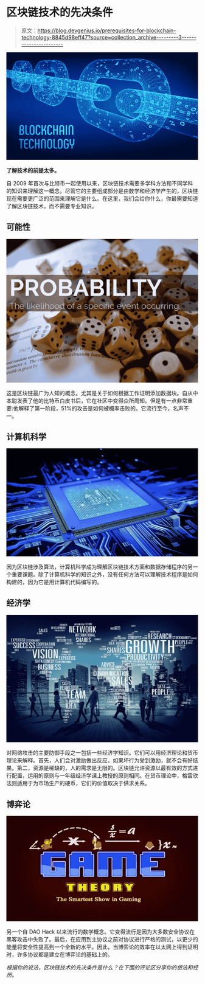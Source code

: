 # 区块链技术的先决条件

> 原文：<https://blog.devgenius.io/prerequisites-for-blockchain-technology-8845d98eff47?source=collection_archive---------3----------------------->

![](img/3bbcb83f123458ce8a3731cf00474457.png)

**了解技术的前提太多。**

自 2009 年首次与比特币一起使用以来，区块链技术需要多学科方法和不同学科的知识来理解这一概念。尽管它的主要组成部分是由数学和经济学产生的，区块链现在需要更广泛的范围来理解它是什么。在这里，我们会给你什么，你最需要知道了解区块链技术，而不需要专业知识。

## 可能性

![](img/f642a1651c50b5e6dff27ba640015a90.png)

这是区块链最广为人知的概念。尤其是关于如何根据工作证明添加数据块。自从中本聪发表了他的比特币白皮书后，它在社区中变得众所周知。但是有一点非常重要:他解释了第一阶段，51%的攻击是如何被概率击败的。它流行至今，名声不一。

## 计算机科学

![](img/a3bdc55975563172e9ceea4f6247e800.png)

因为区块链涉及算法，计算机科学成为理解区块链技术方面和数据存储程序的另一个重要课题。除了计算机科学的知识之外，没有任何方法可以理解技术程序是如何构建的，因为它是用计算机代码编写的。

## 经济学

![](img/554e5e8b9b37ff56aac59fced49a02cc.png)

对网络攻击的主要防御手段之一包括一些经济学知识。它们可以用经济理论和货币理论来解释。首先，人们会对激励做出反应，如果坏行为受到激励，就不会有好结果。第二，资源是稀缺的，人的需求是无限的。区块链允许资源以最有效的方式进行配置，运用的原则与一年级经济学课上教授的原则相同。在货币理论中，格雷欣法则适用于为市场生产的硬币，它们的价值取决于供求关系。

## 博弈论

![](img/0d3189a32b8ce88f160d2d2f1b3689b1.png)

另一个自 DAO Hack 以来流行的数学概念。它变得流行是因为大多数安全协议在黑客攻击中失败了。最后，在应用到主协议之前对协议进行严格的测试，以更少的能量将安全性提高到一个全新的水平。因此，当博弈论的效率在以太网上得到证明时，许多协议都是建立在博弈论的基础上的。

*根据你的说法，区块链技术的先决条件是什么？在下面的评论区分享你的想法和经历。*